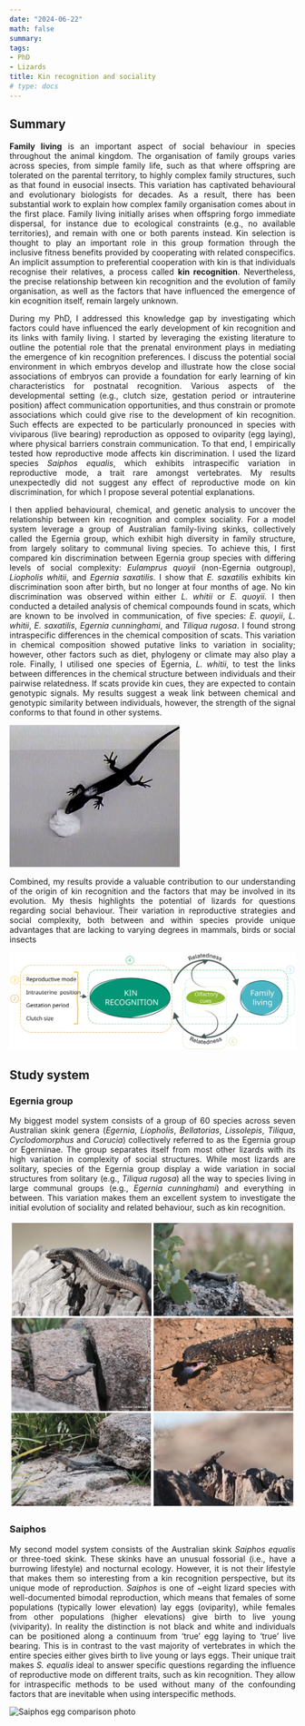 ```yaml
---
date: "2024-06-22"
math: false
summary: 
tags:
- PhD
- Lizards
title: Kin recognition and sociality
# type: docs
---
```




<div style="text-align: justify">


## Summary


**Family living** is an important aspect of social behaviour in species throughout the animal kingdom. The organisation of family groups varies across species, from simple family life, such as that where offspring are tolerated on the parental territory, to highly complex family structures, such as that found in eusocial insects. This variation has captivated behavioural and evolutionary biologists for decades. As a result, there has been substantial work to explain how complex family organisation comes about in the first place. Family living initially arises when offspring forgo immediate dispersal, for instance due to ecological constraints (e.g., no available territories), and remain with one or both parents instead. Kin selection is thought to play an important role in this group formation through the inclusive fitness benefits provided by cooperating with related conspecifics. An implicit assumption to preferential cooperation with kin is that individuals recognise their relatives, a process called **kin recognition**. Nevertheless, the precise relationship between kin recognition and the evolution of family organisation, as well as the factors that have influenced the emergence of kin ecognition itself, remain largely unknown. 

During my PhD, I addressed this knowledge gap by investigating which factors could have influenced the early development of kin recognition and its links with family living. I started by leveraging the existing literature to outline the potential role that the prenatal environment plays in mediating the emergence of kin recognition preferences. I discuss the potential social environment in which embryos develop and illustrate how the close social associations of embryos can provide a foundation for early learning of kin characteristics for postnatal recognition. Various aspects of the developmental setting (e.g., clutch size, gestation period or intrauterine position) affect communication opportunities, and thus constrain or promote associations which could give rise to the development of kin recognition. Such effects are expected to be particularly pronounced in species with viviparous (live bearing) reproduction as opposed to oviparity (egg laying), where physical barriers constrain communication. To that end, I empirically tested how reproductive mode affects kin discrimination. I used the lizard species _Saiphos equalis_, which exhibits intraspecific variation in reproductive mode, a trait rare amongst vertebrates. My results unexpectedly did not suggest any effect of reproductive mode on kin discrimination, for which I propose several potential explanations. 

I then applied behavioural, chemical, and genetic analysis to uncover the relationship between kin recognition and complex sociality. For a model system leverage a group of Australian family-living skinks, collectively called the Egernia group, which exhibit high diversity in family structure, from largely solitary to communal living species. To achieve this, I first compared kin discrimination between Egernia group species with differing levels of social complexity: _Eulamprus quoyii_ (non-Egernia outgroup), _Liopholis whitii_, and _Egernia saxatilis_. I show that _E. saxatilis_ exhibits kin discrimination soon after birth, but no longer at four months of age. No kin discrimination was observed within either _L. whitii_ or _E. quoyii._ I then conducted a detailed analysis of chemical compounds found in scats, which are known to be involved in communication, of five species: _E. quoyii_, _L. whitii_, _E. saxatilis_, _Egernia cunninghami_, and _Tiliqua rugosa_. I found strong intraspecific differences in the chemical composition of scats. This variation in chemical composition showed putative links to variation in sociality; however, other factors such as diet, phylogeny or climate may also play a role. Finally, I utilised one species of Egernia, _L. whitii_, to test the links between differences in the chemical structure between individuals and their pairwise relatedness. If scats provide kin cues, they are expected to contain genotypic signals. My results suggest a weak link between chemical and genotypic similarity between individuals, however, the strength of the signal conforms to that found in other systems. 

![E. saxatilis kin recognition trial](KR-trial.gif "Example kin recognition trial with black rock skink (*E. saxatilis*) juvenile.")


Combined, my results provide a valuable contribution to our understanding of the origin of kin recognition and the factors that may be involved in its evolution. My thesis highlights the potential of lizards for questions regarding social behaviour. Their variation in reproductive strategies and social complexity, both between and within species provide unique advantages that are lacking to varying degrees in mammals, birds or social insects


![PhD thesis diagram](PhD-diagram.svg "PhD structure diagram. Numbers refer to thesis chapters.")

</div>



## Study system

### Egernia group

<div style="text-align: justify">

My biggest model system consists of a group of 60 species across seven Australian skink genera (*Egernia*, *Liopholis*, *Bellatorias*, *Lissolepis*, *Tiliqua*, *Cyclodomorphus* and *Corucia*) collectively referred to as the Egernia group or Egerniinae. The group separates itself from most other lizards with its high variation in complexity of social structures. While most lizards are solitary, species of the Egernia group display a wide variation in social structures from solitary (e.g., *Tiliqua rugosa*) all the way to species living in large communal groups (e.g., *Egernia cunninghami*) and everything in between. This variation makes them an excellent system to investigate the initial evolution of sociality and related behaviour, such as kin recognition. 

![Egernia species](phd-egernia-collage.jpg "Egernia model system.")

</div>



### Saiphos

<div style="text-align: justify">

My second model system consists of the Australian skink *Saiphos equalis* or three-toed skink. These skinks have an unusual fossorial (i.e., have a burrowing lifestyle) and nocturnal ecology. However, it is not their lifestyle that makes them so interesting from a kin recognition perspective, but its unique mode of reproduction. *Saiphos* is one of ~eight lizard species with well-documented bimodal reproduction, which means that females of some populations (typically lower elevation) lay eggs (oviparity), while females from other populations (higher elevations) give birth to live young (viviparity). In reality the distinction is not black and white and individuals can be positioned along a continuum from ‘true’ egg laying to ‘true’ live bearing. This is in contrast to the vast majority of vertebrates in which the entire species either gives birth to live young or lays eggs. Their unique trait makes *S. equalis* ideal to answer specific questions regarding the influence of reproductive mode on different traits, such as kin recognition. They allow for intraspecific methods to be used without many of the confounding factors that are inevitable when using interspecific methods.

![Saiphos egg comparison photo](saiphos_egg_comparison.jpg "Comparison of *Saiphos equalis* eggs. Left: semi-calcified egg from transitional (in between egg-laying and live-bearing) Sydney population. Right: juvenile in \"egg\" consisting of non-calcified membrane from live bearing population from Mount Mackenzie Nature Reserve (Northern NSW).")

</div>
